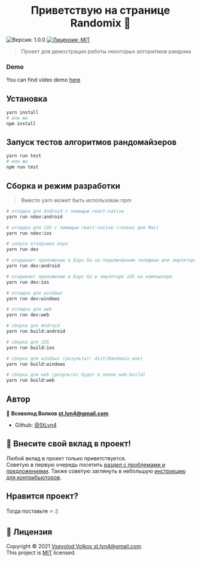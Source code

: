<h1 align="center">Приветствую на странице Randomix 👋</h1>
<p>
  <img alt="Версия: 1.0.0" src="https://img.shields.io/badge/version-1.0.0-blue.svg?cacheSeconds=2592000" />
  <a href="https://github.com/StLyn4/Randomix/blob/master/LICENSE" target="_blank">
    <img alt="Лицензия: MIT" src="https://img.shields.io/badge/License-MIT-yellow.svg" />
  </a>
</p>

> Проект для демострации работы некоторых алгоритмов рандома

### Demo
You can find video demo [here](https://vimple.co/76ae0ca4c9c241138318b40241863336)

## Установка

```sh
yarn install
# или же
npm install
```

## Запуск тестов алгоритмов рандомайзеров

```sh
yarn run test
# или же
npm run test
```

## Сборка и режим разработки

> Вместо yarn может быть использован npm

```sh
# отладка для Android с помощью react-native
yarn run ndev:android

# отладка для iOS с помощью react-native (только для Mac)
yarn run ndev:ios
```

```sh
# запуск отладчика expo
yarn run dev
```

```sh
# открывает приложение в Expo Go на подключённом телефоне или эмуляторе
yarn run dev:android

# открывает приложение в Expo Go в эмуляторе iOS на компьютере
yarn run dev:ios

# отладка для windows
yarn run dev:windows

# отладка для web
yarn run dev:web
```

```sh
# сборка для Android
yarn run build:android

# сборка для iOS
yarn run build:ios

# сборка для windows (результат: dist/Randomix.exe)
yarn run build:windows

# сборка для web (результат будет в папке web-build)
yarn run build:web
```

## Автор

👤 **Всеволод Волков <st.lyn4@gmail.com>**

* Github: [@StLyn4](https://github.com/StLyn4)

## 🤝 Внесите свой вклад в проект!

Любой вклад в проект только приветствуется.<br />Советую в первую очередь посетить [раздел с проблемами и предложениями](https://github.com/StLyn4/Randomix/issues). Также советую заглянуть в небольшую [инструкцию для контрибьюторов](https://github.com/StLyn4/Randomix/blob/master/CONTRIBUTING.md).

## Нравится проект?

Тогда поставьте ⭐️ :)

## 📝 Лицензия

Copyright © 2021 [Vsevolod Volkov <st.lyn4@gmail.com>](https://github.com/StLyn4).<br />
This project is [MIT](https://github.com/StLyn4/Randomix/blob/master/LICENSE) licensed.
